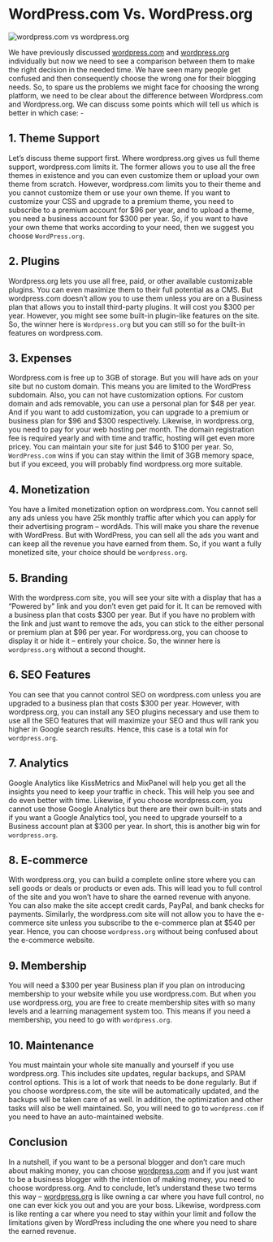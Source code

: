 # WordPress.com Vs. WordPress.org

![wordpress.com vs wordpress.org](https://miro.medium.com/max/1400/1*5nYrW_o0OslDWQDwYiCN4Q.png)

We have previously discussed [wordpress.com](https://github.com/aygarp-modsiw/Wordpress/tree/master/Wordpress.com) and [wordpress.org](https://github.com/aygarp-modsiw/Wordpress/tree/master/Wordpress.org) individually but now we need to see a comparison between them to make the right decision in the needed time. We have seen many people get confused and then consequently choose the wrong one for their blogging needs. So, to spare us the problems we might face for choosing the wrong platform, we need to be clear about the difference between Wordpress.com and Wordpress.org.
We can discuss some points which will tell us which is better in which case: -

## 1. Theme Support

Let’s discuss theme support first. Where wordpress.org gives us full theme support, wordpress.com limits it. The former allows you to use all the free themes in existence and you can even customize them or upload your own theme from scratch. However, wordpress.com limits you to their theme and you cannot customize them or use your own theme. If you want to customize your CSS and upgrade to a premium theme, you need to subscribe to a premium account for $96 per year, and to upload a theme, you need a business account for $300 per year. So, if you want to have your own theme that works according to your need, then we suggest you choose `WordPress.org`.

## 2. Plugins

Wordpress.org lets you use all free, paid, or other available customizable plugins. You can even maximize them to their full potential as a CMS. But wordpress.com doesn’t allow you to use them unless you are on a Business plan that allows you to install third-party plugins. It will cost you $300 per year. However, you might see some built-in plugin-like features on the site. So, the winner here is `Wordpress.org` but you can still so for the built-in features on wordpress.com.

## 3. Expenses

Wordpress.com is free up to 3GB of storage. But you will have ads on your site but no custom domain. This means you are limited to the WordPress subdomain. Also, you can not have customization options. For custom domain and ads removable, you can use a personal plan for $48 per year. And if you want to add customization, you can upgrade to a premium or business plan for $96 and $300 respectively. Likewise, in wordpress.org, you need to pay for your web hosting per month. The domain registration fee is required yearly and with time and traffic, hosting will get even more pricey. You can maintain your site for just $46 to $100 per year. So, `WordPress.com` wins if you can stay within the limit of 3GB memory space, but if you exceed, you will probably find wordpress.org more suitable.

## 4. Monetization

You have a limited monetization option on wordpress.com. You cannot sell any ads unless you have 25k monthly traffic after which you can apply for their advertising program – wordAds. This will make you share the revenue with WordPress. But with WordPress, you can sell all the ads you want and can keep all the revenue you have earned from them. So, if you want a fully monetized site, your choice should be `wordpress.org`.

## 5. Branding

With the wordpress.com site, you will see your site with a display that has a “Powered by” link and you don’t even get paid for it. It can be removed with a business plan that costs $300 per year. But if you have no problem with the link and just want to remove the ads, you can stick to the either personal or premium plan at $96 per year. For wordpress.org, you can choose to display it or hide it – entirely your choice. So, the winner here is `wordpress.org` without a second thought.

## 6. SEO Features

You can see that you cannot control SEO on wordpress.com unless you are upgraded to a business plan that costs $300 per year. However, with wordpress.org, you can install any SEO plugins necessary and use them to use all the SEO features that will maximize your SEO and thus will rank you higher in Google search results. Hence, this case is a total win for `wordpress.org`.

## 7. Analytics

Google Analytics like KissMetrics and MixPanel will help you get all the insights you need to keep your traffic in check. This will help you see and do even better with time. Likewise, if you choose wordpress.com, you cannot use those Google Analytics but there are their own built-in stats and if you want a Google Analytics tool, you need to upgrade yourself to a Business account plan at $300 per year. In short, this is another big win for `wordpress.org`.

## 8. E-commerce

With wordpress.org, you can build a complete online store where you can sell goods or deals or products or even ads. This will lead you to full control of the site and you won’t have to share the earned revenue with anyone. You can also make the site accept credit cards, PayPal, and bank checks for payments. Similarly, the wordpress.com site will not allow you to have the e-commerce site unless you subscribe to the e-commerce plan at $540 per year. Hence, you can choose `wordpress.org` without being confused about the e-commerce website.

## 9. Membership

You will need a $300 per year Business plan if you plan on introducing membership to your website while you use wordpress.com. But when you use wordpress.org, you are free to create membership sites with so many levels and a learning management system too. This means if you need a membership, you need to go with `wordpress.org`.

## 10. Maintenance

You must maintain your whole site manually and yourself if you use wordpress.org. This includes site updates, regular backups, and SPAM control options. This is a lot of work that needs to be done regularly. But if you choose wordpress.com, the site will be automatically updated, and the backups will be taken care of as well. In addition, the optimization and other tasks will also be well maintained. So, you will need to go to `wordpress.com` if you need to have an auto-maintained website.

## Conclusion

In a nutshell, if you want to be a personal blogger and don’t care much about making money, you can choose [wordpress.com](https://github.com/aygarp-modsiw/Wordpress/tree/master/Wordpress.com) and if you just want to be a business blogger with the intention of making money, you need to choose wordpress.org. And to conclude, let’s understand these two terms this way – [wordpress.org](https://github.com/aygarp-modsiw/Wordpress/tree/master/Wordpress.org) is like owning a car where you have full control, no one can ever kick you out and you are your boss. Likewise, wordpress.com is like renting a car where you need to stay within your limit and follow the limitations given by WordPress including the one where you need to share the earned revenue.